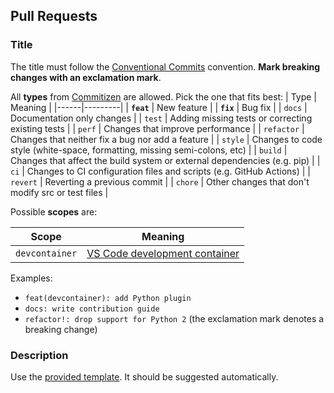 ## Pull Requests

### Title

The title must follow the [Conventional Commits](https://www.conventionalcommits.org/en/v1.0.0/) convention. **Mark breaking changes with an exclamation mark**.

All **types** from [Commitizen](https://github.com/commitizen/conventional-commit-types/blob/master/index.json) are allowed. Pick the one that fits best:
| Type | Meaning |
|------|---------|
| **`feat`** | New feature |
| **`fix`** | Bug fix |
| `docs` | Documentation only changes |
| `test` | Adding missing tests or correcting existing tests |
| `perf` | Changes that improve performance |
| `refactor` | Changes that neither fix a bug nor add a feature |
| `style` | Changes to code style (white-space, formatting, missing semi-colons, etc) |
| `build` | Changes that affect the build system or external dependencies (e.g. pip) |
| `ci` | Changes to CI configuration files and scripts (e.g. GitHub Actions) |
| `revert` | Reverting a previous commit |
| `chore` | Other changes that don't modify src or test files |

Possible **scopes** are:

| Scope | Meaning |
|------|---------|
| `devcontainer` | [VS Code development container](https://code.visualstudio.com/docs/remote/containers) |

Examples:

* `feat(devcontainer): add Python plugin`
* `docs: write contribution guide`
* `refactor!: drop support for Python 2` (the exclamation mark denotes a breaking change)

### Description

Use the [provided template](./pull_request_template.md). It should be suggested automatically.
